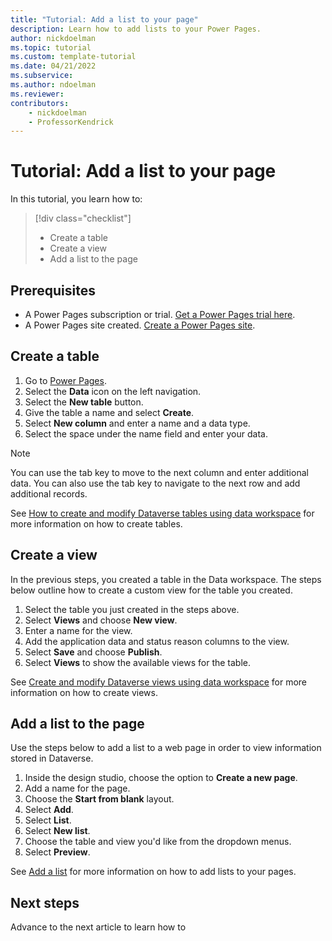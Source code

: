 ```yaml
---
title: "Tutorial: Add a list to your page"
description: Learn how to add lists to your Power Pages.
author: nickdoelman
ms.topic: tutorial
ms.custom: template-tutorial
ms.date: 04/21/2022
ms.subservice:
ms.author: ndoelman 
ms.reviewer: 
contributors:
    - nickdoelman
    - ProfessorKendrick
---
```


# Tutorial: Add a list to your page
In this tutorial, you learn how to:

> [!div class="checklist"]
> * Create a table
> * Create a view
> * Add a list to the page

## Prerequisites

- A Power Pages subscription or trial. [Get a Power Pages trial here](trial-signup.md).
- A Power Pages site created. [Create a Power Pages site](create-manage.md).

## Create a table

1. Go to [Power Pages](https://make.powerpages.microsoft.com/).
1. Select the **Data** icon on the left navigation.
1. Select the **New table** button.
1. Give the table a name and select **Create**.
1. Select **New column** and enter a name and a data type.  
1. Select the space under the name field and enter your data.  

>[!NOTE]
> You can use the tab key to move to the next column and enter additional data.  You can also use the tab key to navigate to the next row and add additional records.

 See [How to create and modify Dataverse tables using data workspace](../configure/data-workspace-tables) for more information on how to create tables.

## Create a view

In the previous steps, you created a table in the Data workspace.  The steps below outline how to create a custom view for the table you created.

1. Select the table you just created in the steps above.
1. Select **Views** and choose **New view**.
1. Enter a name for the view.
1. Add the application data and status reason columns to the view.
1. Select **Save** and choose **Publish**.
1. Select **Views** to show the available views for the table.

See [Create and modify Dataverse views using data workspace](../configure/data-workspace-views) for more information on how to create views.

## Add a list to the page

Use the steps below to add a list to a web page in order to view information stored in Dataverse.

1. Inside the design studio, choose the option to **Create a new page**.
1. Add a name for the page.
1. Choose the **Start from blank** layout.
1. Select **Add**.
1. Select **List**.
1. Select **New list**.
1. Choose the table and view you'd like from the dropdown menus.
1. Select **Preview**.

See [Add a list](../getting-started/add-list) for more information on how to add lists to your pages.

## Next steps

Advance to the next article to learn how to 